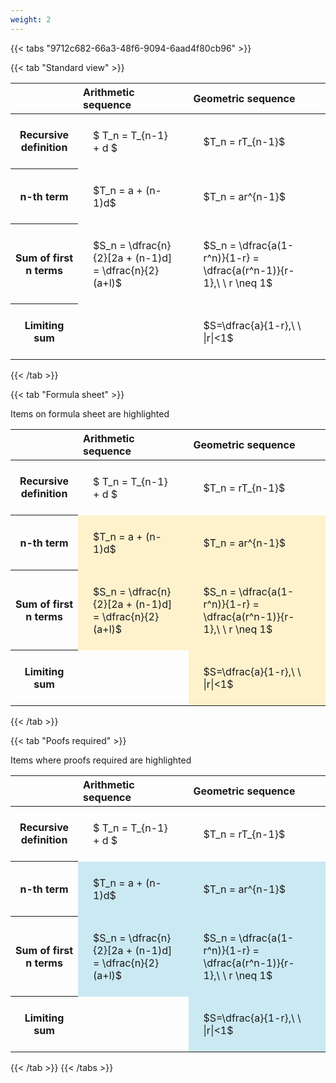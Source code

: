 ```yaml
---
weight: 2
---
```


{{< tabs "9712c682-66a3-48f6-9094-6aad4f80cb96" >}}

{{< tab "Standard view" >}}

<style type="text/css">
#T_397b1 th.col_heading {
  text-align: left;
  font-size: 1em;
}
#T_397b1 td {
  text-align: left;
  font-size: 1em;
  padding: 1.5em;
}
</style>
<table id="T_397b1">
  <thead>
    <tr>
      <th class="blank level0" >&nbsp;</th>
      <th id="T_397b1_level0_col0" class="col_heading level0 col0" >Arithmetic sequence</th>
      <th id="T_397b1_level0_col1" class="col_heading level0 col1" >Geometric sequence</th>
    </tr>
  </thead>
  <tbody>
    <tr>
      <th id="T_397b1_level0_row0" class="row_heading level0 row0" >Recursive definition</th>
      <td id="T_397b1_row0_col0" class="data row0 col0" >$ T_n = T_{n-1} + d $</td>
      <td id="T_397b1_row0_col1" class="data row0 col1" >$T_n = rT_{n-1}$</td>
    </tr>
    <tr>
      <th id="T_397b1_level0_row1" class="row_heading level0 row1" >n-th term</th>
      <td id="T_397b1_row1_col0" class="data row1 col0" >$T_n = a + (n-1)d$</td>
      <td id="T_397b1_row1_col1" class="data row1 col1" >$T_n = ar^{n-1}$</td>
    </tr>
    <tr>
      <th id="T_397b1_level0_row2" class="row_heading level0 row2" >Sum of first n terms</th>
      <td id="T_397b1_row2_col0" class="data row2 col0" >$S_n = \dfrac{n}{2}[2a + (n-1)d] = \dfrac{n}{2}(a+l)$</td>
      <td id="T_397b1_row2_col1" class="data row2 col1" >$S_n = \dfrac{a(1-r^n)}{1-r} = \dfrac{a(r^n-1)}{r-1},\ \  r \neq 1$</td>
    </tr>
    <tr>
      <th id="T_397b1_level0_row3" class="row_heading level0 row3" >Limiting sum</th>
      <td id="T_397b1_row3_col0" class="data row3 col0" ></td>
      <td id="T_397b1_row3_col1" class="data row3 col1" >$S=\dfrac{a}{1-r},\ \ |r|<1$</td>
    </tr>
  </tbody>
</table>
{{< /tab >}}

{{< tab "Formula sheet" >}}

Items on formula sheet are highlighted 
<br>
<style type="text/css">
#T_7e12c th.col_heading {
  text-align: left;
  font-size: 1em;
}
#T_7e12c td {
  text-align: left;
  font-size: 1em;
  padding: 1.5em;
}
#T_7e12c_row0_col0, #T_7e12c_row0_col1, #T_7e12c_row3_col0 {
  background-color: rgba(0,0,0,0);
}
#T_7e12c_row1_col0, #T_7e12c_row1_col1, #T_7e12c_row2_col0, #T_7e12c_row2_col1, #T_7e12c_row3_col1 {
  background-color: rgba(255,194,10, 0.2);
}
</style>
<table id="T_7e12c">
  <thead>
    <tr>
      <th class="blank level0" >&nbsp;</th>
      <th id="T_7e12c_level0_col0" class="col_heading level0 col0" >Arithmetic sequence</th>
      <th id="T_7e12c_level0_col1" class="col_heading level0 col1" >Geometric sequence</th>
    </tr>
  </thead>
  <tbody>
    <tr>
      <th id="T_7e12c_level0_row0" class="row_heading level0 row0" >Recursive definition</th>
      <td id="T_7e12c_row0_col0" class="data row0 col0" >$ T_n = T_{n-1} + d $</td>
      <td id="T_7e12c_row0_col1" class="data row0 col1" >$T_n = rT_{n-1}$</td>
    </tr>
    <tr>
      <th id="T_7e12c_level0_row1" class="row_heading level0 row1" >n-th term</th>
      <td id="T_7e12c_row1_col0" class="data row1 col0" >$T_n = a + (n-1)d$</td>
      <td id="T_7e12c_row1_col1" class="data row1 col1" >$T_n = ar^{n-1}$</td>
    </tr>
    <tr>
      <th id="T_7e12c_level0_row2" class="row_heading level0 row2" >Sum of first n terms</th>
      <td id="T_7e12c_row2_col0" class="data row2 col0" >$S_n = \dfrac{n}{2}[2a + (n-1)d] = \dfrac{n}{2}(a+l)$</td>
      <td id="T_7e12c_row2_col1" class="data row2 col1" >$S_n = \dfrac{a(1-r^n)}{1-r} = \dfrac{a(r^n-1)}{r-1},\ \  r \neq 1$</td>
    </tr>
    <tr>
      <th id="T_7e12c_level0_row3" class="row_heading level0 row3" >Limiting sum</th>
      <td id="T_7e12c_row3_col0" class="data row3 col0" ></td>
      <td id="T_7e12c_row3_col1" class="data row3 col1" >$S=\dfrac{a}{1-r},\ \ |r|<1$</td>
    </tr>
  </tbody>
</table>
{{< /tab >}}

{{< tab "Poofs required" >}}

Items where proofs required are highlighted 
<br>
<style type="text/css">
#T_16f44 th.col_heading {
  text-align: left;
  font-size: 1em;
}
#T_16f44 td {
  text-align: left;
  font-size: 1em;
  padding: 1.5em;
}
#T_16f44_row0_col0, #T_16f44_row0_col1, #T_16f44_row3_col0 {
  background-color: rgba(0,0,0,0);
}
#T_16f44_row1_col0, #T_16f44_row1_col1, #T_16f44_row2_col0, #T_16f44_row2_col1, #T_16f44_row3_col1 {
  background-color: rgba(0,150,200, 0.2);
}
</style>
<table id="T_16f44">
  <thead>
    <tr>
      <th class="blank level0" >&nbsp;</th>
      <th id="T_16f44_level0_col0" class="col_heading level0 col0" >Arithmetic sequence</th>
      <th id="T_16f44_level0_col1" class="col_heading level0 col1" >Geometric sequence</th>
    </tr>
  </thead>
  <tbody>
    <tr>
      <th id="T_16f44_level0_row0" class="row_heading level0 row0" >Recursive definition</th>
      <td id="T_16f44_row0_col0" class="data row0 col0" >$ T_n = T_{n-1} + d $</td>
      <td id="T_16f44_row0_col1" class="data row0 col1" >$T_n = rT_{n-1}$</td>
    </tr>
    <tr>
      <th id="T_16f44_level0_row1" class="row_heading level0 row1" >n-th term</th>
      <td id="T_16f44_row1_col0" class="data row1 col0" >$T_n = a + (n-1)d$</td>
      <td id="T_16f44_row1_col1" class="data row1 col1" >$T_n = ar^{n-1}$</td>
    </tr>
    <tr>
      <th id="T_16f44_level0_row2" class="row_heading level0 row2" >Sum of first n terms</th>
      <td id="T_16f44_row2_col0" class="data row2 col0" >$S_n = \dfrac{n}{2}[2a + (n-1)d] = \dfrac{n}{2}(a+l)$</td>
      <td id="T_16f44_row2_col1" class="data row2 col1" >$S_n = \dfrac{a(1-r^n)}{1-r} = \dfrac{a(r^n-1)}{r-1},\ \  r \neq 1$</td>
    </tr>
    <tr>
      <th id="T_16f44_level0_row3" class="row_heading level0 row3" >Limiting sum</th>
      <td id="T_16f44_row3_col0" class="data row3 col0" ></td>
      <td id="T_16f44_row3_col1" class="data row3 col1" >$S=\dfrac{a}{1-r},\ \ |r|<1$</td>
    </tr>
  </tbody>
</table>
{{< /tab >}}
{{< /tabs >}}